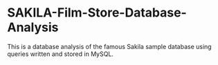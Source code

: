 # SAKILA-Film-Store-Database-Analysis
This is a database analysis of the famous Sakila sample database using queries written and stored in MySQL.
